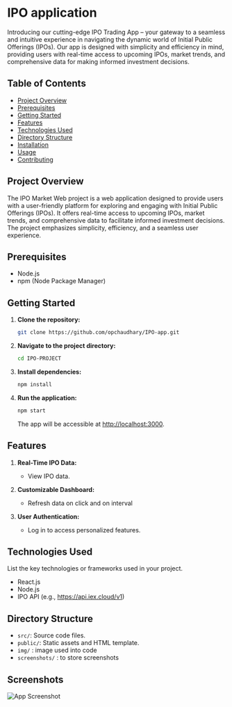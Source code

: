 # IPO application
Introducing our cutting-edge IPO Trading App – your gateway to a seamless and intuitive experience in navigating the dynamic world of Initial Public Offerings (IPOs). Our app is designed with simplicity and efficiency in mind, providing users with real-time access to upcoming IPOs, market trends, and comprehensive data for making informed investment decisions.
       

## Table of Contents

- [Project Overview](#project-overview)
- [Prerequisites](#prerequisites)
- [Getting Started](#getting-started)
- [Features](#features)
- [Technologies Used](#technologies-used)
- [Directory Structure](#directory-structure)
- [Installation](#installation)
- [Usage](#usage)
- [Contributing](#contributing)


## Project Overview


The IPO Market Web project is a web application designed to provide users with a user-friendly platform for exploring and engaging with Initial Public Offerings (IPOs). It offers real-time access to upcoming IPOs, market trends, and comprehensive data to facilitate informed investment decisions. The project emphasizes simplicity, efficiency, and a seamless user experience.


## Prerequisites

- Node.js
- npm (Node Package Manager)
## Getting Started

1. **Clone the repository:**

    ```bash
    git clone https://github.com/opchaudhary/IPO-app.git
    ```

2. **Navigate to the project directory:**

    ```bash
    cd IPO-PROJECT
    ```

3. **Install dependencies:**

    ```bash
    npm install
    ```

4. **Run the application:**

    ```bash
    npm start
    ```

    The app will be accessible at [http://localhost:3000](http://localhost:3000).

## Features

1. **Real-Time IPO Data:**
   - View IPO data.

2. **Customizable Dashboard:**
   - Refresh data on click and on interval

3. **User Authentication:**
   - Log in to access personalized features.

## Technologies Used

List the key technologies or frameworks used in your project.
- React.js
- Node.js
- IPO API (e.g., https://api.iex.cloud/v1)

## Directory Structure

- `src/`: Source code files.
- `public/`: Static assets and HTML template.
- `img/` : image used into code
- `screenshots/` : to store screenshots



## Screenshots

![App Screenshot](https://github.com/opchaudhary/IPO-app/blob/master/src/img/ipo.jpg)